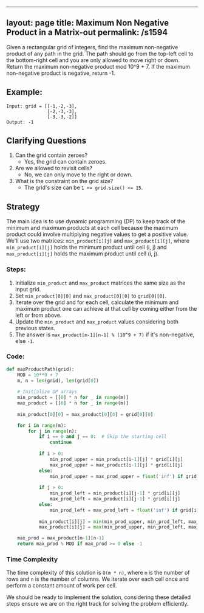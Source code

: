
---
layout: page
title:  Maximum Non Negative Product in a Matrix-out
permalink: /s1594
---
Given a rectangular grid of integers, find the maximum non-negative product of any path in the grid. The path should go from the top-left cell to the bottom-right cell and you are only allowed to move right or down. Return the maximum non-negative product mod 10^9 + 7. If the maximum non-negative product is negative, return -1.

## Example:
```
Input: grid = [[-1,-2,-3],
               [-2,-3,-3],
               [-3,-3,-2]]
Output: -1
```

## Clarifying Questions
1. Can the grid contain zeroes?
   - Yes, the grid can contain zeroes.
2. Are we allowed to revisit cells?
   - No, we can only move to the right or down.
3. What is the constraint on the grid size?
   - The grid's size can be `1 <= grid.size() <= 15`.

## Strategy

The main idea is to use dynamic programming (DP) to keep track of the minimum and maximum products at each cell because the maximum product could involve multiplying negative values to get a positive value. We'll use two matrices: `min_product[i][j]` and `max_product[i][j]`, where `min_product[i][j]` holds the minimum product until cell (i, j) and `max_product[i][j]` holds the maximum product until cell (i, j).

### Steps:
1. Initialize `min_product` and `max_product` matrices the same size as the input grid.
2. Set `min_product[0][0]` and `max_product[0][0]` to `grid[0][0]`.
3. Iterate over the grid and for each cell, calculate the minimum and maximum product one can achieve at that cell by coming either from the left or from above.
4. Update the `min_product` and `max_product` values considering both previous states.
5. The answer is `max_product[m-1][n-1] % (10^9 + 7)` if it's non-negative, else `-1`.

### Code:
```python
def maxProductPath(grid):
    MOD = 10**9 + 7
    m, n = len(grid), len(grid[0])
    
    # Initialize DP arrays
    min_product = [[0] * n for _ in range(m)]
    max_product = [[0] * n for _ in range(m)]
    
    min_product[0][0] = max_product[0][0] = grid[0][0]

    for i in range(m):
        for j in range(n):
            if i == 0 and j == 0:  # Skip the starting cell
                continue
            
            if i > 0:
                min_prod_upper = min_product[i-1][j] * grid[i][j]
                max_prod_upper = max_product[i-1][j] * grid[i][j]
            else:
                min_prod_upper = max_prod_upper = float('inf') if grid[i][j] < 0 else float('-inf')
            
            if j > 0:
                min_prod_left = min_product[i][j-1] * grid[i][j]
                max_prod_left = max_product[i][j-1] * grid[i][j]
            else:
                min_prod_left = max_prod_left = float('inf') if grid[i][j] < 0 else float('-inf')
            
            min_product[i][j] = min(min_prod_upper, min_prod_left, max_prod_upper, max_prod_left)
            max_product[i][j] = max(min_prod_upper, min_prod_left, max_prod_upper, max_prod_left)

    max_prod = max_product[m-1][n-1]
    return max_prod % MOD if max_prod >= 0 else -1
```

### Time Complexity
The time complexity of this solution is `O(m * n)`, where `m` is the number of rows and `n` is the number of columns. We iterate over each cell once and perform a constant amount of work per cell.

We should be ready to implement the solution, considering these detailed steps ensure we are on the right track for solving the problem efficiently.